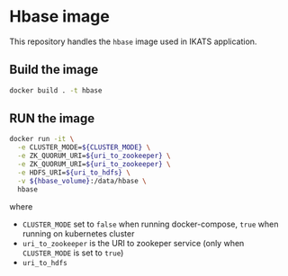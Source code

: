# Hbase image

This repository handles the `hbase` image used in IKATS application.

## Build the image

```bash
docker build . -t hbase
```

## RUN the image

```bash
docker run -it \
  -e CLUSTER_MODE=${CLUSTER_MODE} \
  -e ZK_QUORUM_URI=${uri_to_zookeeper} \
  -e ZK_QUORUM_URI=${uri_to_zookeeper} \
  -e HDFS_URI=${uri_to_hdfs} \
  -v ${hbase_volume}:/data/hbase \
  hbase
```

where

* `CLUSTER_MODE` set to `false` when running docker-compose, `true` when running on kubernetes cluster
* `uri_to_zookeeper` is the URI to zookeper service (only when `CLUSTER_MODE` is set to `true`)
* `uri_to_hdfs`